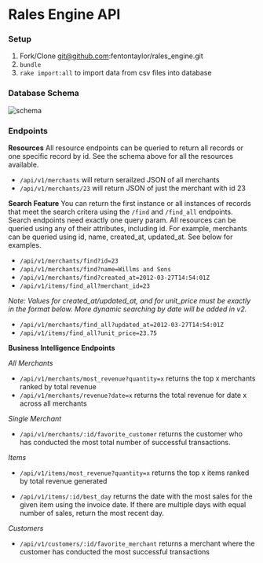 # Rales Engine API

### Setup
1) Fork/Clone git@github.com:fentontaylor/rales_engine.git
2) `bundle`
3) `rake import:all` to import data from csv files into database

### Database Schema
![schema](https://user-images.githubusercontent.com/18686466/66276988-68d27d00-e855-11e9-94b5-bac3bea0c7a2.png)

### Endpoints

**Resources**
All resource endpoints can be queried to return all records or one specific record by id. See the schema above for all the resources available.

- `/api/v1/merchants` will return serailzed JSON of all merchants
- `/api/v1/merchants/23` will return JSON of just the merchant with id 23

**Search Feature**
You can return the first instance or all instances of records that meet the search critera using the `/find` and `/find_all` endpoints. Search endpoints need exactly one query param. All resources can be queried using any of their attributes, including id. For example, merchants can be queried using id, name, created_at, updated_at. See below for examples.


- `/api/v1/merchants/find?id=23`
- `/api/v1/merchants/find?name=Willms and Sons`
- `/api/v1/merchants/find?created_at=2012-03-27T14:54:01Z`
- `/api/v1/items/find_all?merchant_id=23`

*Note: Values for created_at/updated_at, and for unit_price must be exactly in the format below. More dynamic searching by date will be added in v2.*

- `/api/v1/merchants/find_all?updated_at=2012-03-27T14:54:01Z`
- `/api/v1/items/find_all?unit_price=23.75`

**Business Intelligence Endpoints**

*All Merchants*
- `/api/v1/merchants/most_revenue?quantity=x` returns the top x merchants ranked by total revenue
- `/api/v1/merchants/revenue?date=x` returns the total revenue for date x across all merchants

*Single Merchant*
- `/api/v1/merchants/:id/favorite_customer` returns the customer who has conducted the most total number of successful transactions.

*Items*
- `/api/v1/items/most_revenue?quantity=x` returns the top x items ranked by total revenue generated

- `/api/v1/items/:id/best_day` returns the date with the most sales for the given item using the invoice date. If there are multiple days with equal number of sales, return the most recent day.

*Customers*
- `/api/v1/customers/:id/favorite_merchant` returns a merchant where the customer has conducted the most successful transactions
